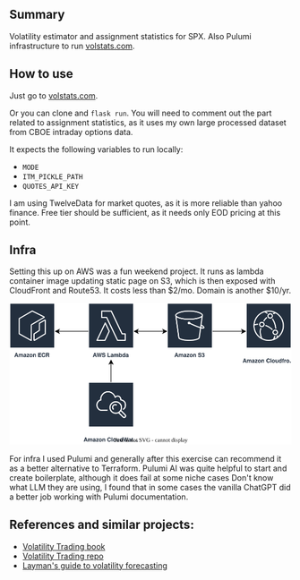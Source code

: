 ## Summary
Volatility estimator and assignment statistics for SPX. Also Pulumi infrastructure to run [volstats.com](volstats.com).


## How to use
Just go to [volstats.com](volstats.com).

Or you can clone and `flask run`. You will need to comment out the part related to assignment statistics, as it uses my own large processed dataset from CBOE intraday options data.

It expects the following variables to run locally:
- `MODE`
- `ITM_PICKLE_PATH`
- `QUOTES_API_KEY`

I am using TwelveData for market quotes, as it is more reliable than yahoo finance. Free tier should be sufficient, as it needs only EOD pricing at this point.


## Infra
Setting this up on AWS was a fun weekend project. It runs as lambda container image updating static page on S3, which is then exposed with CloudFront and Route53. It costs less than $2/mo. Domain is another $10/yr.

![AWS](https://raw.githubusercontent.com/omdv/options-advisor/main/aws.svg)

For infra I used Pulumi and generally after this exercise can recommend it as a better alternative to Terraform. Pulumi AI was quite helpful to start and create boilerplate, although it does fail at some niche cases Don't know what LLM they are using, I found that in some cases the vanilla ChatGPT did a better job working with Pulumi documentation.

## References and similar projects:
- [Volatility Trading book](https://www.amazon.com/Volatility-Trading-Website-Euan-Sinclair/dp/1118347137)
- [Volatility Trading repo](https://github.com/jasonstrimpel/volatility-trading)
- [Layman's guide to volatility forecasting](https://saltfinancial.com/static/uploads/2021/05/The%20Laymans%20Guide%20to%20Volatility%20Forecasting.pdf)
